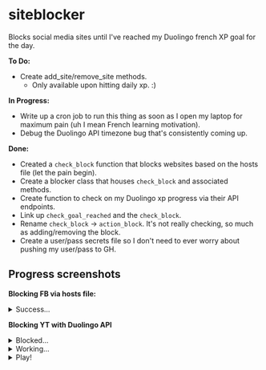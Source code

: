 # siteblocker
Blocks social media sites until I've reached my Duolingo french XP goal for the day.

**To Do:**
* Create add_site/remove_site methods.
  * Only available upon hitting daily xp. :)

**In Progress:**
* Write up a cron job to run this thing as soon as I open my laptop for maximum pain (uh I mean French learning motivation).
* Debug the Duolingo API timezone bug that's consistently coming up.

**Done:**
* Created a `check_block` function that blocks websites based on the hosts file (let the pain begin).
* Create a blocker class that houses `check_block` and associated methods.
* Create function to check on my Duolingo xp progress via their API endpoints.
* Link up `check_goal_reached` and the `check_block`.
* Rename `check_block` &rightarrow; `action_block`. It's not really checking, so much as adding/removing the block.
* Create a user/pass secrets file so I don't need to ever worry about pushing my user/pass to GH.

## Progress screenshots
**Blocking FB via hosts file:**
<details>
 <summary>Success...</summary>

 ![Successful Block](https://github.com/svvchen/siteblocker/blob/master/images/PR_1_Ss.png)
</details>


**Blocking YT with Duolingo API**
<details>
 <summary>Blocked...</summary>

 ![Blocked](https://github.com/svvchen/siteblocker/blob/master/images/Blocked.png)
</details>

<details>
 <summary>Working...</summary>

 ![Work](https://github.com/svvchen/siteblocker/blob/master/images/Work.png)
</details>

<details>
 <summary>Play!</summary>

 ![Play](https://github.com/svvchen/siteblocker/blob/master/images/Play.png)
</details>
